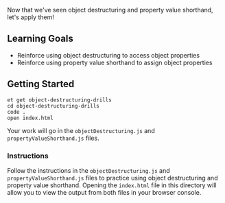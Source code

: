 Now that we've seen object destructuring and property value shorthand, let's apply them!

## Learning Goals

- Reinforce using object destructuring to access object properties
- Reinforce using property value shorthand to assign object properties

## Getting Started

```no-highlight
et get object-destructuring-drills
cd object-destructuring-drills
code .
open index.html
```

Your work will go in the `objectDestructuring.js` and `propertyValueShorthand.js` files.

### Instructions

Follow the instructions in the `objectDestructuring.js` and `propertyValueShorthand.js` files to practice using object destructuring and property value shorthand. Opening the `index.html` file in this directory will allow you to view the output from both files in your browser console.
